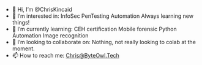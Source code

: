 - 👋 Hi, I’m @ChrisKincaid
- 👀 I’m interested in:
        InfoSec
        PenTesting
        Automation
        Always learning new things!
- 🌱 I’m currently learning:
        CEH certification
        Mobile forensic
        Python Automation
        Image recognition
- 💞️ I’m looking to collaborate on:
        Nothing, not really looking to colab at the moment.
- 📫 How to reach me:
        Chris@ByteOwl.Tech

<!---
ChrisKincaid/ChrisKincaid is a ✨ special ✨ repository because its `README.md` (this file) appears on your GitHub profile.
You can click the Preview link to take a look at your changes.
--->
